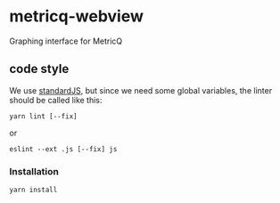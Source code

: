 # metricq-webview

Graphing interface for MetricQ

## code style

We use [standardJS](https://standardjs.com), but since we need some global variables, the linter should be called like this:

```
yarn lint [--fix]
```

or

```
eslint --ext .js [--fix] js
```

### Installation

```
yarn install
```
